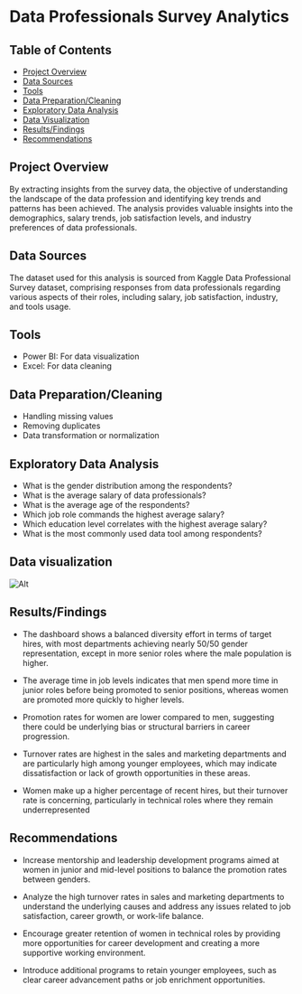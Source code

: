 # Data Professionals Survey Analytics

## Table of Contents
- [Project Overview](#project-overview)
- [Data Sources](#data-sources)
- [Tools](#tools)
- [Data Preparation/Cleaning](#data-preparationcleaning)
- [Exploratory Data Analysis](#exploratory-data-analysis)
- [Data Visualization](#data-visualization)
- [Results/Findings](#resultsfindings)
- [Recommendations](#recommendations)


## Project Overview
  By extracting insights from the survey data, the objective of understanding the landscape of the data profession and identifying key trends and patterns has been achieved. The analysis provides valuable insights into the demographics, salary trends, job satisfaction levels, and industry preferences of data professionals.
  
  ## Data Sources
The dataset used for this analysis is sourced from Kaggle Data Professional Survey dataset, comprising responses from data professionals regarding various aspects of their roles, including salary, job satisfaction, industry, and tools usage.

## Tools
- Power BI: For data visualization 
- Excel: For data cleaning


## Data Preparation/Cleaning
- Handling missing values
- Removing duplicates
- Data transformation or normalization


## Exploratory Data Analysis

- What is the gender distribution among the respondents?
- What is the average salary of data professionals?
- What is the average age of the respondents?
- Which job role commands the highest average salary?
- Which education level correlates with the highest average salary?
- What is the most commonly used data tool among respondents?

## Data visualization 
 ![Alt](Screenshot_20240902_091107_All.jpg)

## Results/Findings

- The dashboard shows a balanced diversity effort in terms of target hires, with most departments achieving nearly 50/50 gender representation, except in more senior roles where the male population is higher.

- The average time in job levels indicates that men spend more time in junior roles before being promoted to senior positions, whereas women are promoted more quickly to higher levels.

- Promotion rates for women are lower compared to men, suggesting there could be underlying bias or structural barriers in career progression.

- Turnover rates are highest in the sales and marketing departments and are particularly high among younger employees, which may indicate dissatisfaction or lack of growth opportunities in these areas.

- Women make up a higher percentage of recent hires, but their turnover rate is concerning, particularly in technical roles where they remain underrepresented

## Recommendations

- Increase mentorship and leadership development programs aimed at women in junior and mid-level positions to balance the promotion rates between genders.

- Analyze the high turnover rates in sales and marketing departments to understand the underlying causes and address any issues related to job satisfaction, career growth, or work-life balance.

- Encourage greater retention of women in technical roles by providing more opportunities for career development and creating a more supportive working environment.

- Introduce additional programs to retain younger employees, such as clear career advancement paths or job enrichment opportunities.
